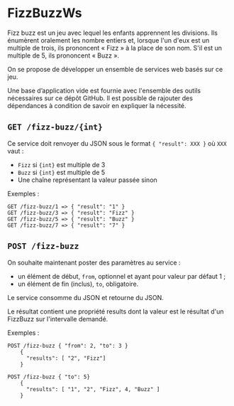 # FizzBuzzWs

Fizz buzz est un jeu avec lequel les enfants apprennent les divisions. 
Ils énumèrent oralement les nombre entiers et, lorsque l'un d'eux est un multiple de trois, ils prononcent « Fizz » 
à la place de son nom. S'il est un multiple de 5, ils prononcent « Buzz ».

On se propose de développer un ensemble de services web basés sur ce jeu. 

Une base d’application vide est fournie avec l'ensemble des outils nécessaires sur ce dépôt GitHub. 
Il est possible de rajouter des dépendances à condition de savoir en expliquer la nécessité.

## `GET /fizz-buzz/{int}`

Ce service doit renvoyer du JSON sous le format `{ "result": XXX }` où `XXX` vaut :
* `Fizz` si `{int}` est multiple de 3
* `Buzz` si `{int}` est multiple de 5
* Une chaîne représentant la valeur passée sinon

Exemples :

    GET /fizz-buzz/1 => { "result": "1" }
    GET /fizz-buzz/3 => { "result": "Fizz" }
    GET /fizz-buzz/5 => { "result": "Buzz" }
    GET /fizz-buzz/7 => { "result": "7" }

## `POST /fizz-buzz`

On souhaite maintenant poster des paramètres au service : 
* un élément de début, `from`, optionnel et ayant pour valeur par défaut 1 ;
* un élément de fin (inclus), `to`, obligatoire.

Le service consomme du JSON et retourne du JSON. 

Le résultat contient une propriété results dont la valeur est le résultat d'un FizzBuzz sur l'intervalle demandé.

Exemples : 

    POST /fizz-buzz { "from": 2, "to": 3 }
        {
          "results": [ "2", "Fizz"] 
        }

    POST /fizz-buzz { "to": 5}
        { 
          "results": [ "1", "2", "Fizz", 4, "Buzz" ] 
        }

